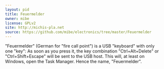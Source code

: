 ```yaml
---
layout: pid
title: Feuermelder
owner: mibe
license: GPLv2
site: http://michis-pla.net
source: https://github.com/mibe/electronics/tree/master/Feuermelder
---
```

"Feuermelder" (German for "fire call point") is a USB "keyboard" with only
one "key": As soon as you press it, the key combination "Ctrl+Alt+Delete" or
"Ctrl+Shift+Escape" will be sent to the USB host. This will, at least on
Windows, open the Task Manager. Hence the name, "Feuermelder".

